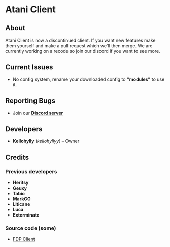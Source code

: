 # Atani Client
## About  
Atani Client is now a discontinued client. If you want new features make them yourself and make a pull request which we'll then merge. We are currently working on a recode so join our discord if you want to see more.

## Current Issues  
- No config system, rename your downloaded config to **"modules"** to use it.

## Reporting Bugs  
- Join our **[Discord server](https://discord.gg/vXNhNJq5gq)**  

## Developers  
- **Kellohylly** (*kellohyllyy*) – Owner

## Credits
### Previous developers  
- **Heritsy**  
- **Geuxy**  
- **Tabio**  
- **MarkGG**  
- **Liticane**  
- **Luca**
- **Exterminate**

### Source code (some)
- [FDP Client](https://github.com/SkidderMC/FDPClient)
